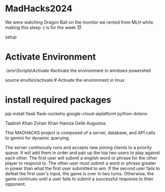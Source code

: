 # MadHacks2024
We were watching Dragon Ball on the monitor we rented from MLH while making this
sleep :( is for the week 😈


setup 

# Activate Environment
.\env\Scripts\Activate #activate the environment in windows powershell

source env/bin/activate  # Activate the environment in linux

# install required packages
pip install flask flask-socketio google-cloud-aiplatform python-dotenv

Taabish Khan
Zohair Khan
Hamza Gelle
Augustus 

This MADHACKS project is composed of a server, database, and API calls to gemini for dynamic querying.

The server continously runs and accepts new joining clients to a priority queue. It will add them in order and pair up the top two
users to play against each other. The first user will submit a english word or phrase for the other player to respond to. The other
user must submit a word or phrase greater in power than what the first user submitted to win. If the second user fails to defeat the
first user's input, the game is over in two turns. Otherwise, the game continues until a user fails to submit a successful response
to their opponent.